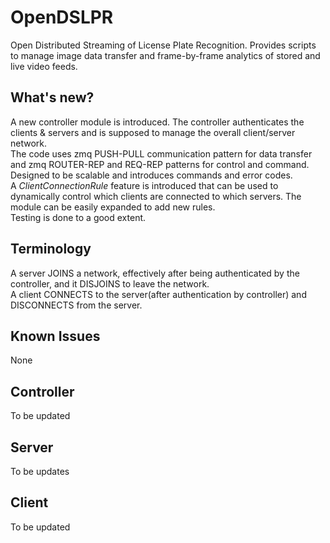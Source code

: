 # OpenDSLPR
Open Distributed Streaming of License Plate Recognition. Provides scripts to manage image data transfer and frame-by-frame analytics of stored and live video feeds.

## What's new?
A new controller module is introduced. The controller authenticates the clients & servers and is supposed to manage the overall client/server network.\
The code uses zmq PUSH-PULL communication pattern for data transfer and zmq ROUTER-REP and REQ-REP patterns for control and command.\
Designed to be scalable and introduces commands and error codes.\
A *ClientConnectionRule* feature is introduced that can be used to dynamically control which clients are connected to which servers. The module can be easily expanded to add new rules.\
Testing is done to a good extent.

## Terminology
A server JOINS a network, effectively after being authenticated by the controller, and it DISJOINS to leave the network.\
A client CONNECTS to the server(after authentication by controller) and DISCONNECTS from the server.

## Known Issues
None

## Controller
To be updated

## Server
To be updates

## Client
To be updated
